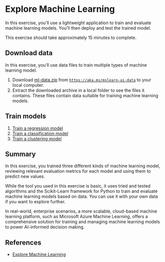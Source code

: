 # Explore Machine Learning

In this exercise, you’ll use a lightweight application to train and evaluate machine learning models. You’ll then deploy and test the trained model.

This exercise should take approximately 15 minutes to complete.

## Download data

In this exercise, you’ll use data files to train multiple types of machine learning model.

1. Download [ml-data.zip](https://aka.ms/mslearn-ai-data) from [`https://aka.ms/mslearn-ai-data`](https://aka.ms/mslearn-ai-data) to your local computer.
1. Extract the downloaded archive in a local folder to see the files it contains. These files contain data suitable for training machine learning models.

## Train models

1. [Train a regression model](./regression/)
2. [Train a classification model](./classification/)
3. [Train a clustering model](./clustering/)

## Summary

In this exercise, you trained three different kinds of machine learning model, reviewing relevant evaluation metrics for each model and using them to predict new values.

While the tool you used in this exercise is basic, it uses tried and tested algorithms and the Scikit-Learn framework for Python to train and evaluate machine learning models based on data. You can use it with your own data if you want to explore further.

In real-world, enterprise scenarios, a more scalable, cloud-based machine learning platform, such as Microsoft Azure Machine Learning, offers a comprehensive solution for training and managing machine learning models to power AI-informed decision making.

## References

- [Explore Machine Learning](https://microsoftlearning.github.io/mslearn-ai-concepts/Instructions/exercises/01-machine-learning.html)
